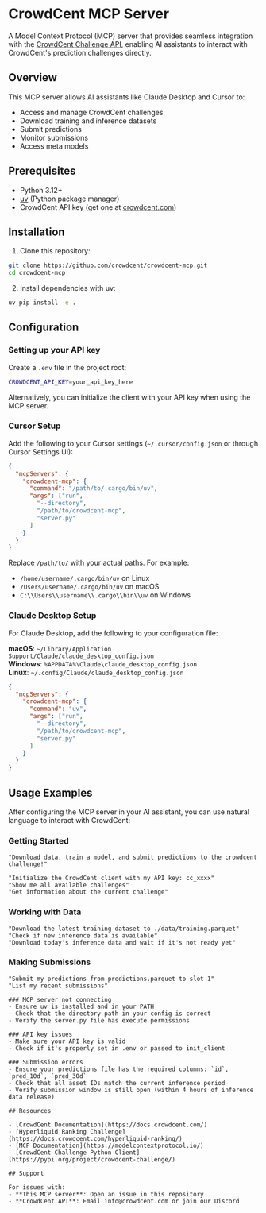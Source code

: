 # CrowdCent MCP Server

A Model Context Protocol (MCP) server that provides seamless integration with the [CrowdCent Challenge API](https://docs.crowdcent.com/), enabling AI assistants to interact with CrowdCent's prediction challenges directly.

## Overview

This MCP server allows AI assistants like Claude Desktop and Cursor to:
- Access and manage CrowdCent challenges
- Download training and inference datasets
- Submit predictions
- Monitor submissions
- Access meta models

## Prerequisites

- Python 3.12+
- [uv](https://github.com/astral-sh/uv) (Python package manager)
- CrowdCent API key (get one at [crowdcent.com](https://crowdcent.com))

## Installation

1. Clone this repository:
```bash
git clone https://github.com/crowdcent/crowdcent-mcp.git
cd crowdcent-mcp
```
2. Install dependencies with uv:
```bash
uv pip install -e .
```

## Configuration

### Setting up your API key

Create a `.env` file in the project root:
```bash
CROWDCENT_API_KEY=your_api_key_here
```

Alternatively, you can initialize the client with your API key when using the MCP server.

### Cursor Setup

Add the following to your Cursor settings (`~/.cursor/config.json` or through Cursor Settings UI):

```json
{
  "mcpServers": {
    "crowdcent-mcp": {
      "command": "/path/to/.cargo/bin/uv",
      "args": ["run", 
        "--directory",
        "/path/to/crowdcent-mcp",
        "server.py"
      ]
    }
  }
}
```

Replace `/path/to/` with your actual paths. For example:
- `/home/username/.cargo/bin/uv` on Linux
- `/Users/username/.cargo/bin/uv` on macOS
- `C:\\Users\\username\\.cargo\\bin\\uv` on Windows

### Claude Desktop Setup

For Claude Desktop, add the following to your configuration file:

**macOS**: `~/Library/Application Support/Claude/claude_desktop_config.json`  
**Windows**: `%APPDATA%\Claude\claude_desktop_config.json`  
**Linux**: `~/.config/Claude/claude_desktop_config.json`

```json
{
  "mcpServers": {
    "crowdcent-mcp": {
      "command": "uv",
      "args": ["run", 
        "--directory",
        "/path/to/crowdcent-mcp",
        "server.py"
      ]
    }
  }
}
```

## Usage Examples

After configuring the MCP server in your AI assistant, you can use natural language to interact with CrowdCent:

### Getting Started
```
"Download data, train a model, and submit predictions to the crowdcent challenge!"
```




```
"Initialize the CrowdCent client with my API key: cc_xxxx"
"Show me all available challenges"
"Get information about the current challenge"
```

### Working with Data
```
"Download the latest training dataset to ./data/training.parquet"
"Check if new inference data is available"
"Download today's inference data and wait if it's not ready yet"
```

### Making Submissions
```
"Submit my predictions from predictions.parquet to slot 1"
"List my recent submissions"

### MCP server not connecting
- Ensure uv is installed and in your PATH
- Check that the directory path in your config is correct
- Verify the server.py file has execute permissions

### API key issues
- Make sure your API key is valid
- Check if it's properly set in .env or passed to init_client

### Submission errors
- Ensure your predictions file has the required columns: `id`, `pred_10d`, `pred_30d`
- Check that all asset IDs match the current inference period
- Verify submission window is still open (within 4 hours of inference data release)

## Resources

- [CrowdCent Documentation](https://docs.crowdcent.com/)
- [Hyperliquid Ranking Challenge](https://docs.crowdcent.com/hyperliquid-ranking/)
- [MCP Documentation](https://modelcontextprotocol.io/)
- [CrowdCent Challenge Python Client](https://pypi.org/project/crowdcent-challenge/)

## Support

For issues with:
- **This MCP server**: Open an issue in this repository
- **CrowdCent API**: Email info@crowdcent.com or join our Discord